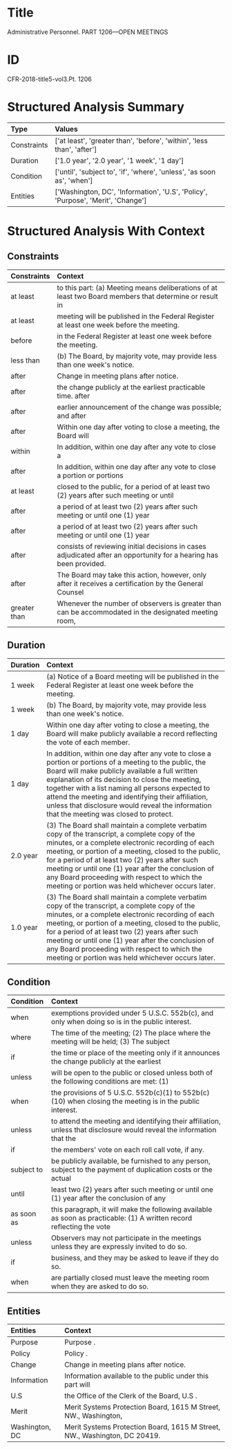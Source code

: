 # Title

 Administrative Personnel. PART 1206—OPEN MEETINGS


# ID

 CFR-2018-title5-vol3.Pt. 1206


# Structured Analysis Summary

| Type        | Values                                                                           |
|:------------|:---------------------------------------------------------------------------------|
| Constraints | ['at least', 'greater than', 'before', 'within', 'less than', 'after']           |
| Duration    | ['1.0 year', '2.0 year', '1 week', '1 day']                                      |
| Condition   | ['until', 'subject to', 'if', 'where', 'unless', 'as soon as', 'when']           |
| Entities    | ['Washington, DC', 'Information', 'U.S', 'Policy', 'Purpose', 'Merit', 'Change'] |


# Structured Analysis With Context

 


## Constraints

| Constraints   | Context                                                                                                             |
|:--------------|:--------------------------------------------------------------------------------------------------------------------|
| at least      | to this part: (a) Meeting means deliberations of at least two Board members that determine or result in             |
| at least      | meeting will be published in the Federal Register at least  one week before the meeting.                            |
| before        | in the Federal Register at least one week before  the meeting.                                                      |
| less than     | (b) The Board, by majority vote, may provide  less than  one week's notice.                                         |
| after         | Change in meeting plans  after  notice.                                                                             |
| after         | the change publicly at the earliest practicable time. after                                                         |
| after         | earlier announcement of the change was possible; and after                                                          |
| after         | Within one day  after voting to close a meeting, the Board will                                                     |
| within        | In addition,  within one day after any vote to close a                                                              |
| after         | In addition, within one day  after any vote to close a portion or portions                                          |
| at least      | closed to the public, for a period of at least two (2) years after such meeting or until                            |
| after         | a period of at least two (2) years after  such meeting or until one (1) year                                        |
| after         | a period of at least two (2) years after  such meeting or until one (1) year                                        |
| after         | consists of reviewing initial decisions in cases adjudicated after  an opportunity for a hearing has been provided. |
| after         | The Board may take this action, however, only  after it receives a certification by the General Counsel             |
| greater than  | Whenever the number of observers is  greater than can be accommodated in the designated meeting room,               |


## Duration

| Duration   | Context                                                                                                                                                                                                                                                                                                                                                                                                                |
|:-----------|:-----------------------------------------------------------------------------------------------------------------------------------------------------------------------------------------------------------------------------------------------------------------------------------------------------------------------------------------------------------------------------------------------------------------------|
| 1 week     | (a) Notice of a Board meeting will be published in the Federal Register at least one week before the meeting.                                                                                                                                                                                                                                                                                                          |
| 1 week     | (b) The Board, by majority vote, may provide less than one week's notice.                                                                                                                                                                                                                                                                                                                                              |
| 1 day      | Within one day after voting to close a meeting, the Board will make publicly available a record reflecting the vote of each member.                                                                                                                                                                                                                                                                                    |
| 1 day      | In addition, within one day after any vote to close a portion or portions of a meeting to the public, the Board will make publicly available a full written explanation of its decision to close the meeting, together with a list naming all persons expected to attend the meeting and identifying their affiliation, unless that disclosure would reveal the information that the meeting was closed to protect.    |
| 2.0 year   | (3) The Board shall maintain a complete verbatim copy of the transcript, a complete copy of the minutes, or a complete electronic recording of each meeting, or portion of a meeting, closed to the public, for a period of at least two (2) years after such meeting or until one (1) year after the conclusion of any Board proceeding with respect to which the meeting or portion was held whichever occurs later. |
| 1.0 year   | (3) The Board shall maintain a complete verbatim copy of the transcript, a complete copy of the minutes, or a complete electronic recording of each meeting, or portion of a meeting, closed to the public, for a period of at least two (2) years after such meeting or until one (1) year after the conclusion of any Board proceeding with respect to which the meeting or portion was held whichever occurs later. |


## Condition

| Condition   | Context                                                                                                               |
|:------------|:----------------------------------------------------------------------------------------------------------------------|
| when        | exemptions provided under 5 U.S.C. 552b(c), and only when  doing so is in the public interest.                        |
| where       | The time of the meeting; (2) The place where the meeting will be held; (3) The subject                                |
| if          | the time or place of the meeting only if it announces the change publicly at the earliest                             |
| unless      | will be open to the public or closed unless both of the following conditions are met: (1)                             |
| when        | the provisions of 5 U.S.C. 552b(c)(1) to 552b(c)(10) when  closing the meeting is in the public interest.             |
| unless      | to attend the meeting and identifying their affiliation, unless that disclosure would reveal the information that the |
| if          | the members' vote on each roll call vote, if  any.                                                                    |
| subject to  | be publicly available, be furnished to any person, subject to the payment of duplication costs or the actual          |
| until       | least two (2) years after such meeting or until one (1) year after the conclusion of any                              |
| as soon as  | this paragraph, it will make the following available as soon as practicable: (1) A written record reflecting the vote |
| unless      | Observers may not participate in the meetings  unless  they are expressly invited to do so.                           |
| if          | business, and they may be asked to leave if  they do so.                                                              |
| when        | are partially closed must leave the meeting room when  they are asked to do so.                                       |


## Entities

| Entities       | Context                                                                     |
|:---------------|:----------------------------------------------------------------------------|
| Purpose        | Purpose .                                                                   |
| Policy         | Policy .                                                                    |
| Change         | Change  in meeting plans after notice.                                      |
| Information    | Information available to the public under this part will                    |
| U.S            | the Office of the Clerk of the Board, U.S .                                 |
| Merit          | Merit Systems Protection Board, 1615 M Street, NW., Washington,             |
| Washington, DC | Merit Systems Protection Board, 1615 M Street, NW.,  Washington, DC  20419. |


